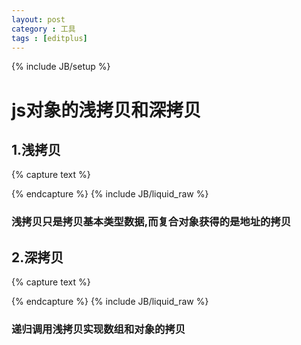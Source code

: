 ```yaml
---
layout: post
category : 工具
tags : [editplus]
---
```

{% include JB/setup %}

# js对象的浅拷贝和深拷贝

## 1.浅拷贝

{% capture text %}
<script>
   function simpleCopy(obj){
      var newObj = {};
      for(var p in obj){

         newObj[p] = obj[p];

      }

      return newObj;
   }

   //使用
   var Animal = {"type":"biology"};

   var People = simpleCopy(Animal);

   People.type; //biology

</script>
{% endcapture %}
{% include JB/liquid_raw %}

### 浅拷贝只是拷贝基本类型数据,而复合对象获得的是地址的拷贝

## 2.深拷贝

{% capture text %}
<script>
   function deepCopy(obj){
      var newObj = {};

      for(var p in obj){

        if(typeof obj === "object"){

          newObj[p] = obj.constructor === "Array" ? [] : {};

          deepCopy(newObj[p]);

        }else{

         newObj[p] = obj[p];

        }
      }

      return newObj;
   }

   //使用
   var Animal = {"type":"biology","attributes":[{"eat":function(){ console.log('eat')}}]};

   var People = simpleCopy(Animal);

   People.attributes; //


</script>
{% endcapture %}
{% include JB/liquid_raw %}

### 递归调用浅拷贝实现数组和对象的拷贝
